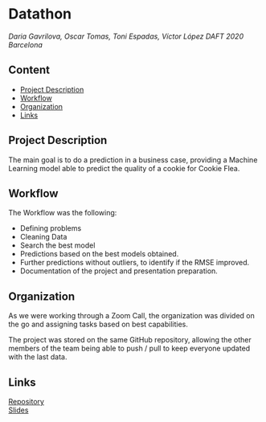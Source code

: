 # Datathon

*Daria Gavrilova, Oscar Tomas, Toni Espadas, Víctor López*
*DAFT 2020 Barcelona*
​
## Content
- [Project Description](#project-description)
- [Workflow](#workflow)
- [Organization](#organization)
- [Links](#links)
​
## Project Description
The main goal is to do a prediction in a business case, providing a Machine Learning model
able to predict the quality of a cookie for Cookie Flea.​
​
## Workflow
​The Workflow was the following:
- Defining problems
- Cleaning Data
- Search the best model
- Predictions based on the best models obtained.
- Further predictions without outliers, to identify if the RMSE improved.
- Documentation of the project and presentation preparation.​
​
## Organization
As we were working through a Zoom Call, the organization was divided on the go and assigning tasks based on best capabilities.

The project was stored on the same GitHub repository, allowing the other members of the team being able to push / pull to keep
everyone updated with the last data. 
​
## Links
[Repository](https://github.com/VictorLJay/Datathon)  
[Slides](https://slides.com/dariagavrilova-1/deck-c1965d/edit)
